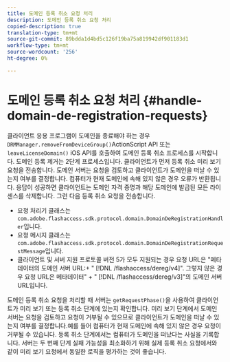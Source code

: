 ```yaml
---
title: 도메인 등록 취소 요청 처리
description: 도메인 등록 취소 요청 처리
copied-description: true
translation-type: tm+mt
source-git-commit: 89bdda1d4bd5c126f19ba75a819942df901183d1
workflow-type: tm+mt
source-wordcount: '256'
ht-degree: 0%

---
```



# 도메인 등록 취소 요청 처리 {#handle-domain-de-registration-requests}

클라이언트 응용 프로그램이 도메인을 종료해야 하는 경우 `DRMManager.removeFromDeviceGroup()`ActionScript API 또는 `leaveLicenseDomain()` iOS API를 호출하여 도메인 등록 취소 프로세스를 시작합니다. 도메인 등록 제거는 2단계 프로세스입니다. 클라이언트가 먼저 등록 취소 미리 보기 요청을 전송합니다. 도메인 서버는 요청을 검토하고 클라이언트가 도메인을 떠날 수 있는지 여부를 결정합니다. 컴퓨터가 현재 도메인에 속해 있지 않은 경우 오류가 반환됩니다. 응답이 성공하면 클라이언트는 도메인 자격 증명과 해당 도메인에 발급된 모든 라이센스를 삭제합니다. 그런 다음 등록 취소 요청을 전송합니다.

* 요청 처리기 클래스는 `com.adobe.flashaccess.sdk.protocol.domain.DomainDeRegistrationHandler`입니다.
* 요청 메시지 클래스는 `com.adobe.flashaccess.sdk.protocol.domain.DomainDeRegistrationRequestMessage`입니다.
* 클라이언트 및 서버 지원 프로토콜 버전 5가 모두 지원되는 경우 요청 URL은 &quot;메타데이터의 도메인 서버 URL:+ &quot; [!DNL /flashaccess/dereg/v4]&quot;. 그렇지 않은 경우 요청 URL은 메타데이터&quot; + &quot; [!DNL /flashaccess/dereg/v3]&quot;의 도메인 서버 URL입니다.

도메인 등록 취소 요청을 처리할 때 서버는 `getRequestPhase()`을 사용하여 클라이언트가 미리 보기 또는 등록 취소 단계에 있는지 확인합니다. 미리 보기 단계에서 도메인 서버는 요청을 검토하고 요청이 거부될 수 있으므로 클라이언트가 도메인을 떠날 수 있는지 여부를 결정합니다.예를 들어 컴퓨터가 현재 도메인에 속해 있지 않은 경우 요청이 거부될 수 있습니다. 등록 취소 단계에서는 컴퓨터가 도메인을 떠났다는 사실을 기록합니다. 서버는 두 번째 단계 실패 가능성을 최소화하기 위해 실제 등록 취소 요청에서와 같이 미리 보기 요청에서 동일한 로직을 평가하는 것이 좋습니다.
